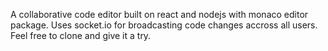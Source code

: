 A collaborative code editor built on react and nodejs with monaco editor package. 
Uses socket.io for broadcasting code changes accross all users.
Feel free to clone and give it a try.
